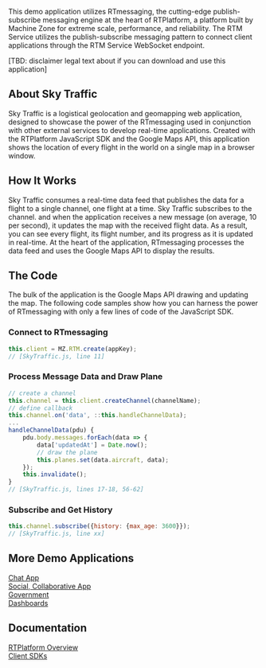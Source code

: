 This demo application utilizes RTmessaging, the cutting-edge publish-subscribe messaging engine at the heart of RTPlatform, a platform built by Machine Zone for extreme scale,  performance, and reliability. The RTM Service utilizes the publish-subscribe messaging pattern to connect client applications through the RTM Service WebSocket endpoint.

[TBD: disclaimer legal text about if you can download and use this application]

## About Sky Traffic ##

Sky Traffic is a logistical geolocation and geomapping web application, designed to showcase the power of the RTmessaging used in conjunction with other external services to develop real-time applications. Created with the RTPlatform JavaScript SDK and the Google Maps API, this application shows the location of every flight in the world on a single map in a browser window.

## How It Works ##

Sky Traffic consumes a real-time data feed that publishes the data for a flight to a single channel, one flight at a time. Sky Traffic subscribes to the channel. and when the application receives a new message (on average, 10 per second), it updates the map with the received flight data. As a result, you can see every flight, its flight number, and its progress as it is updated in real-time. At the heart of the application, RTmessaging processes the data feed and uses the Google Maps API to display the results.

## The Code ##

The bulk of the application is the Google Maps API drawing and updating the map. The following code samples show how you can harness the power of RTmessaging with only a few lines of code of the JavaScript SDK.

### Connect to RTmessaging ###
```javascript
this.client = MZ.RTM.create(appKey);
// [SkyTraffic.js, line 11]
```
### Process Message Data and Draw Plane ###
```javascript
// create a channel
this.channel = this.client.createChannel(channelName);
// define callback
this.channel.on('data', ::this.handleChannelData);
...
handleChannelData(pdu) {
	pdu.body.messages.forEach(data => {
		data['updatedAt'] = Date.now();
		// draw the plane
		this.planes.set(data.aircraft, data);
    });
	this.invalidate();
}
// [SkyTraffic.js, lines 17-18, 56-62]
```
### Subscribe and Get History ###
```javascript
this.channel.subscribe({history: {max_age: 3600}});
// [SkyTraffic.js, line xx]
```

## More Demo Applications ##
<a href="#">Chat App</a><br/>
<a href="#">Social, Collaborative App</a><br/>
<a href="#">Government</a><br/>
<a href="#">Dashboards</a>


## Documentation
<a href="#">RTPlatform Overview</a><br/>
<a href="#">Client SDKs</a>



